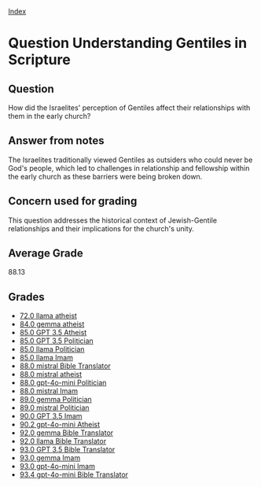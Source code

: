 
[Index](../../index.md)
# Question Understanding Gentiles in Scripture
## Question
How did the Israelites' perception of Gentiles affect their relationships with them in the early church?

## Answer from notes
The Israelites traditionally viewed Gentiles as outsiders who could never be God's people, which led to challenges in relationship and fellowship within the early church as these barriers were being broken down.

## Concern used for grading
This question addresses the historical context of Jewish-Gentile relationships and their implications for the church's unity.

## Average Grade
88.13

## Grades
 * [72.0 llama atheist](../answers/llama_atheist/Understanding_Gentiles_in_Scripture.md)
 * [84.0 gemma atheist](../answers/gemma_atheist/Understanding_Gentiles_in_Scripture.md)
 * [85.0 GPT 3.5 Atheist](../answers/GPT_3.5_Atheist/Understanding_Gentiles_in_Scripture.md)
 * [85.0 GPT 3.5 Politician](../answers/GPT_3.5_Politician/Understanding_Gentiles_in_Scripture.md)
 * [85.0 llama Politician](../answers/llama_Politician/Understanding_Gentiles_in_Scripture.md)
 * [85.0 llama Imam](../answers/llama_Imam/Understanding_Gentiles_in_Scripture.md)
 * [88.0 mistral Bible Translator](../answers/mistral_Bible_Translator/Understanding_Gentiles_in_Scripture.md)
 * [88.0 mistral atheist](../answers/mistral_atheist/Understanding_Gentiles_in_Scripture.md)
 * [88.0 gpt-4o-mini Politician](../answers/gpt-4o-mini_Politician/Understanding_Gentiles_in_Scripture.md)
 * [88.0 mistral Imam](../answers/mistral_Imam/Understanding_Gentiles_in_Scripture.md)
 * [89.0 gemma Politician](../answers/gemma_Politician/Understanding_Gentiles_in_Scripture.md)
 * [89.0 mistral Politician](../answers/mistral_Politician/Understanding_Gentiles_in_Scripture.md)
 * [90.0 GPT 3.5 Imam](../answers/GPT_3.5_Imam/Understanding_Gentiles_in_Scripture.md)
 * [90.2 gpt-4o-mini Atheist](../answers/gpt-4o-mini_Atheist/Understanding_Gentiles_in_Scripture.md)
 * [92.0 gemma Bible Translator](../answers/gemma_Bible_Translator/Understanding_Gentiles_in_Scripture.md)
 * [92.0 llama Bible Translator](../answers/llama_Bible_Translator/Understanding_Gentiles_in_Scripture.md)
 * [93.0 GPT 3.5 Bible Translator](../answers/GPT_3.5_Bible_Translator/Understanding_Gentiles_in_Scripture.md)
 * [93.0 gemma Imam](../answers/gemma_Imam/Understanding_Gentiles_in_Scripture.md)
 * [93.0 gpt-4o-mini Imam](../answers/gpt-4o-mini_Imam/Understanding_Gentiles_in_Scripture.md)
 * [93.4 gpt-4o-mini Bible Translator](../answers/gpt-4o-mini_Bible_Translator/Understanding_Gentiles_in_Scripture.md)
